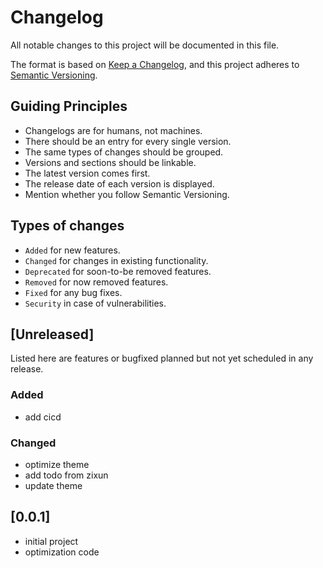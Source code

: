 # Changelog

All notable changes to this project will be documented in this file.

The format is based on [Keep a Changelog](https://keepachangelog.com/en/1.0.0/),
and this project adheres to [Semantic Versioning](https://semver.org/spec/v2.0.0.html).

## Guiding Principles

-   Changelogs are for humans, not machines.
-   There should be an entry for every single version.
-   The same types of changes should be grouped.
-   Versions and sections should be linkable.
-   The latest version comes first.
-   The release date of each version is displayed.
-   Mention whether you follow Semantic Versioning.

## Types of changes

-   `Added` for new features.
-   `Changed` for changes in existing functionality.
-   `Deprecated` for soon-to-be removed features.
-   `Removed` for now removed features.
-   `Fixed` for any bug fixes.
-   `Security` in case of vulnerabilities.

## [Unreleased]

Listed here are features or bugfixed planned but not yet scheduled in any release.

### Added

-   add cicd

### Changed

-   optimize theme
-   add todo from zixun
-   update theme

## [0.0.1]

-   initial project
-   optimization code
